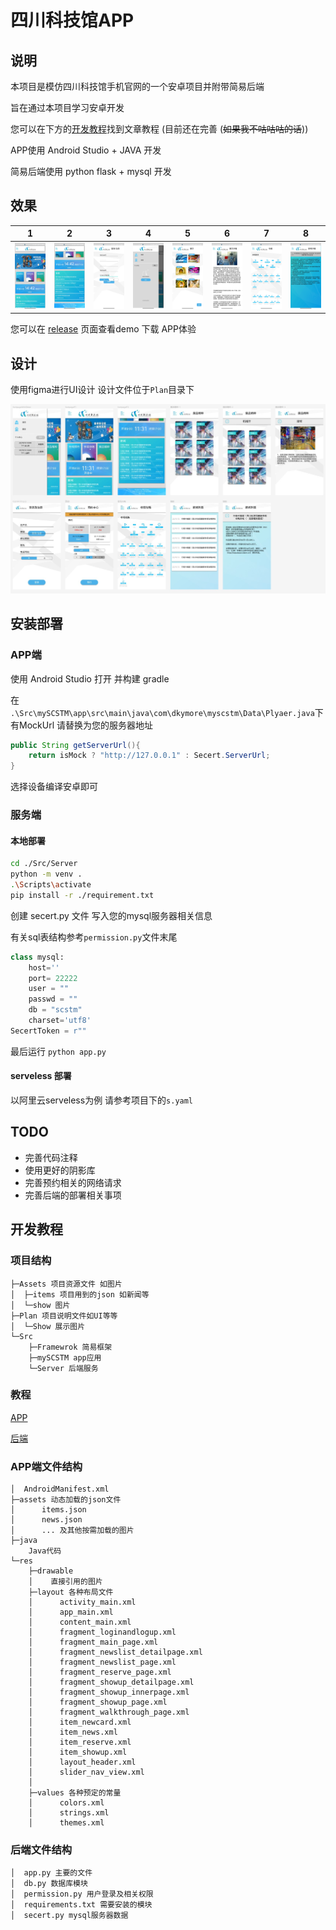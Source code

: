 # 四川科技馆APP

## 说明

本项目是模仿四川科技馆手机官网的一个安卓项目并附带简易后端

旨在通过本项目学习安卓开发 

您可以在下方的[开发教程](#开发教程)找到文章教程 (目前还在完善 (~~如果我不咕咕咕的话~~))

APP使用 Android Studio + JAVA 开发

简易后端使用 python flask + mysql 开发 



## 效果

| 1    | 2    | 3    | 4    | 5    | 6    | 7    | 8    |
| ---- | ---- | ---- | ---- | ---- | ---- | ---- | ---- |
|  <img src="./Plan/Show/1.jpg" alt="image"/>    |  <img src="./Plan/Show/2.jpg" alt="image"/>    |  <img src="./Plan/Show/3.jpg" alt="image"/>    |     <img src="./Plan/Show/4.jpg" alt="image"/> |    <img src="./Plan/Show/5.jpg" alt="image"/>  |  <img src="./Plan/Show/6.jpg" alt="image"/>    |   <img src="./Plan/Show/7.jpg" alt="image"/>   |     <img src="./Plan/Show/8.jpg" alt="image"/> |

您可以在 [release]() 页面查看demo 下载 APP体验




## 设计

使用figma进行UI设计 设计文件位于`Plan`目录下

![image](./Plan/ui.jpg)

## 安装部署

### APP端

使用 Android Studio 打开 并构建 gradle

在 `.\Src\mySCSTM\app\src\main\java\com\dkymore\myscstm\Data\Plyaer.java`下有MockUrl 请替换为您的服务器地址

```java
public String getServerUrl(){
	return isMock ? "http://127.0.0.1" : Secert.ServerUrl;
}
```

选择设备编译安卓即可

### 服务端

#### 本地部署

```bash
cd ./Src/Server
python -m venv .
.\Scripts\activate
pip install -r ./requirement.txt
```

创建 secert.py 文件 写入您的mysql服务器相关信息

有关sql表结构参考`permission.py`文件末尾

```python
class mysql:
    host=''
    port= 22222
    user = ""
    passwd = ""
    db = "scstm"
    charset='utf8'
SecertToken = r""
```

最后运行 `python app.py`

#### serveless 部署

以阿里云serveless为例 请参考项目下的`s.yaml`



## TODO

- 完善代码注释
- 使用更好的阴影库
- 完善预约相关的网络请求
- 完善后端的部署相关事项




## 开发教程

### 项目结构

```tree
├─Assets 项目资源文件 如图片
│  ├─items 项目用到的json 如新闻等
│  └─show 图片
├─Plan 项目说明文件如UI等等
│  └─Show 展示图片
└─Src
    ├─Framewrok 简易框架
    ├─mySCSTM app应用
    └─Server 后端服务
```

### 教程

[APP](./Plan/APP开发1.md)

[后端](./Plan/简易后端开发1.md)

### APP端文件结构

```tree
│  AndroidManifest.xml
├─assets 动态加载的json文件
│      items.json
│      news.json
│      ... 及其他按需加载的图片	
├─java
	Java代码
└─res
    ├─drawable
    │    直接引用的图片
    ├─layout 各种布局文件
    │      activity_main.xml
    │      app_main.xml
    │      content_main.xml
    │      fragment_loginandlogup.xml
    │      fragment_main_page.xml
    │      fragment_newslist_detailpage.xml
    │      fragment_newslist_page.xml
    │      fragment_reserve_page.xml
    │      fragment_showup_detailpage.xml
    │      fragment_showup_innerpage.xml
    │      fragment_showup_page.xml
    │      fragment_walkthrough_page.xml
    │      item_newcard.xml
    │      item_news.xml
    │      item_reserve.xml
    │      item_showup.xml
    │      layout_header.xml
    │      slider_nav_view.xml
    │      
    ├─values 各种预定的常量
    │      colors.xml
    │      strings.xml
    │      themes.xml
```

### 后端文件结构

```tree
│  app.py 主要的文件
│  db.py 数据库模块
│  permission.py 用户登录及相关权限
│  requirements.txt 需要安装的模块
│  secert.py mysql服务器数据
```



